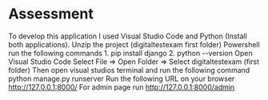 # Assessment
To develop this application I used Visual Studio Code and Python (Install both applications).  Unzip the project (digitaltestexam first folder)   Powershell run the following commands 1. pip install django 2. python --version  Open Visual Studio Code Select File => Open Folder => Select digitaltestexam (first folder)  Then open visual studios terminal and run the following command   python manage.py runserver  Run the following URL on your browser  http://127.0.0.1:8000/  For admin page run   http://127.0.0.1:8000/admin
